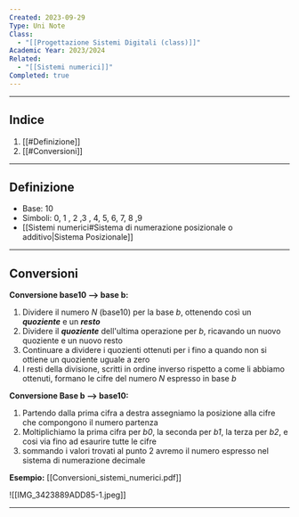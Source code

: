 ```yaml
---
Created: 2023-09-29
Type: Uni Note
Class:
  - "[[Progettazione Sistemi Digitali (class)]]"
Academic Year: 2023/2024
Related:
  - "[[Sistemi numerici]]"
Completed: true
---
```

---
## Indice 
1. [[#Definizione]]
2. [[#Conversioni]]

---
## Definizione
- Base: 10
- Simboli: 0, 1 , 2 ,3 , 4, 5, 6, 7, 8 ,9
- [[Sistemi numerici#Sistema di numerazione posizionale o additivo|Sistema Posizionale]] 

---
## Conversioni
**Conversione base10 --> base b:**

1. ﻿﻿﻿Dividere il numero *N* (base10) per la base *b*, ottenendo così un ***quoziente*** e un ***resto***
2. ﻿﻿﻿Dividere il ***quoziente*** dell'ultima operazione per *b*, ricavando un nuovo quoziente e un nuovo resto
3. ﻿﻿﻿Continuare a dividere i quozienti ottenuti per i fino a quando non si ottiene un quoziente uguale a zero
4. ﻿﻿﻿I resti della divisione, scritti in ordine inverso rispetto a come li abbiamo ottenuti, formano le cifre del numero *N* espresso in base *b*

**Conversione Base b --> base10:**
1. Partendo dalla prima cifra a destra assegniamo la posizione alla cifre che compongono il numero partenza
2. ﻿﻿﻿Moltiplichiamo la prima cifra per *b0*, la seconda per *b1*, la terza per *b2*, e cosi via fino ad esaurire tutte le cifre
3. ﻿﻿﻿sommando i valori trovati al punto 2 avremo il numero espresso nel sistema di numerazione decimale

**Esempio:** [[Conversioni_sistemi_numerici.pdf]]

![[IMG_3423889ADD85-1.jpeg]]

---
